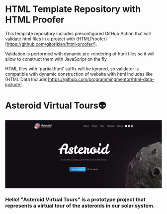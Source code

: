 # HTML Template Repository with HTML Proofer

This template repository includes preconfigured GitHub Action that will validate html files in a project with (HTMLProofer)[https://github.com/gjtorikian/html-proofer/].

Validation is performed with dynamic pre-rendering of html files so it will allow to construct them with JavaScript on the fly.

HTML files with 'partial.html' suffix will be ignored, so validator is compatible with dynamic construction of website with html includes like (HTML Data Include)[https://github.com/programmingmentor/html-data-include].




<h1>
Asteroid Virtual Tours&#128125;
</h1>
<a href="https://a5y62.weblium.site"><img src=img/project_preview.png></a>
<h3>
Hello! "Asteroid Virtual Tours" is a prototype project that represents a virtual tour of the asteroids in our solar system.
</h3>